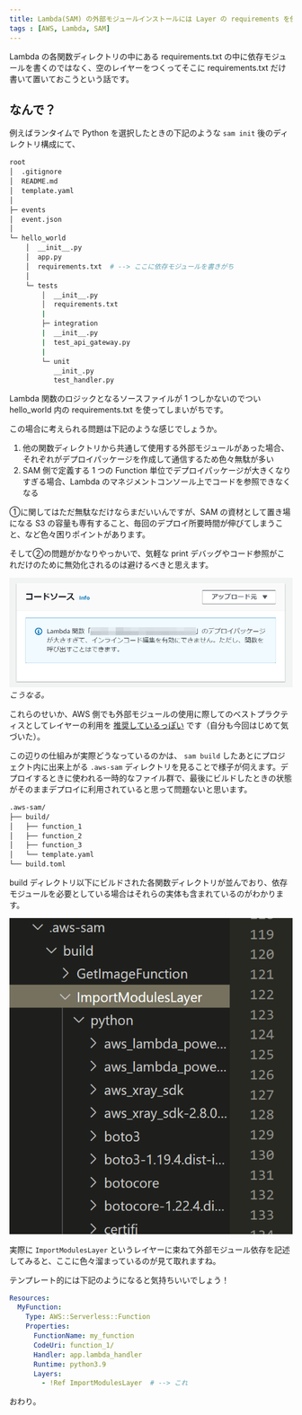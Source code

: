 ```yaml
---
title: Lambda(SAM) の外部モジュールインストールには Layer の requirements を使おう
tags : [AWS, Lambda, SAM]
---
```


Lambda の各関数ディレクトリの中にある requirements.txt の中に依存モジュールを書くのではなく、空のレイヤーをつくってそこに requirements.txt だけ書いて置いておこうという話です。

## なんで？

例えばランタイムで Python を選択したときの下記のような `sam init` 後のディレクトリ構成にて、

```bash
root
│  .gitignore
│  README.md
│  template.yaml
│
├─ events
│  event.json
│
└─ hello_world
    │  __init__.py
    │  app.py
    │  requirements.txt  # --> ここに依存モジュールを書きがち
    │
    └─ tests
        │  __init__.py
        │  requirements.txt
        |
        ├─ integration
        |  __init__.py
        |  test_api_gateway.py
        |  
        └─ unit
           __init_.py
           test_handler.py
```

Lambda 関数のロジックとなるソースファイルが 1 つしかないのでつい hello_world 内の requirements.txt を使ってしまいがちです。

この場合に考えられる問題は下記のような感じでしょうか。

1. 他の関数ディレクトリから共通して使用する外部モジュールがあった場合、それぞれがデプロイパッケージを作成して通信するため色々無駄が多い
2. SAM 側で定義する 1 つの Function 単位でデプロイパッケージが大きくなりすぎる場合、Lambda のマネジメントコンソール上でコードを参照できなくなる

①に関してはただ無駄なだけならまだいいんですが、SAM の資材として置き場になる S3 の容量も専有すること、毎回のデプロイ所要時間が伸びてしまうこと、など色々困りポイントがあります。

そして②の問題がかなりやっかいで、気軽な print デバッグやコード参照がこれだけのために無効化されるのは避けるべきと思えます。

![too-large-deploy-package-lambda](../images/too-large-deploy-package-lambda.png) 
*こうなる。*

これらのせいか、AWS 側でも外部モジュールの使用に際してのベストプラクティスとしてレイヤーの利用を [推奨しているっぽい](https://docs.aws.amazon.com/ja_jp/lambda/latest/dg/gettingstarted-package.html#gettingstarted-package-layers) です（自分も今回はじめて気づいた）。

この辺りの仕組みが実際どうなっているのかは、 `sam build` したあとにプロジェクト内に出来上がる `.aws-sam` ディレクトリを見ることで様子が伺えます。デプロイするときに使われる一時的なファイル群で、最後にビルドしたときの状態がそのままデプロイに利用されていると思って問題ないと思います。

```bash
.aws-sam/
├── build/
│   ├── function_1
│   ├── function_2
│   ├── function_3
│   └── template.yaml
└── build.toml
```

build ディレクトリ以下にビルドされた各関数ディレクトリが並んでおり、依存モジュールを必要としている場合はそれらの実体も含まれているのがわかります。

![sam-build-directory](../images/sam-build-directory.png)

実際に `ImportModulesLayer` というレイヤーに束ねて外部モジュール依存を記述してみると、ここに色々溜まっているのが見て取れますね。

テンプレート的には下記のようになると気持ちいいでしょう！

```yaml
Resources:
  MyFunction:
    Type: AWS::Serverless::Function
    Properties:
      FunctionName: my_function
      CodeUri: function_1/
      Handler: app.lambda_handler
      Runtime: python3.9
      Layers:
        - !Ref ImportModulesLayer  # --> これ
```

おわり。
